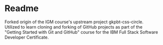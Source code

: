 # Readme
Forked origin of the IGM course's upstream project gkpbt-css-circle. Utilized to learn cloning and forking of GitHub projects as part of the "Getting Started with Git and GitHub" course for the IBM Full Stack Software Developer Certificate. 
